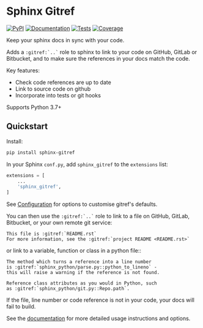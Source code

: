 # Sphinx Gitref

[![PyPI](https://img.shields.io/pypi/v/sphinx-gitref.svg)](https://pypi.org/project/sphinx-gitref/)
[![Documentation](https://readthedocs.org/projects/sphinx-gitref/badge/?version=latest)](https://sphinx-gitref.readthedocs.io/en/latest/)
[![Tests](https://github.com/radiac/sphinx-gitref/actions/workflows/ci.yml/badge.svg)](https://github.com/radiac/sphinx-gitref/actions/workflows/ci.yml)
[![Coverage](https://codecov.io/gh/radiac/sphinx-gitref/branch/main/graph/badge.svg?token=Q9AKPHRJF5)](https://codecov.io/gh/radiac/sphinx-gitref)

Keep your sphinx docs in sync with your code.

Adds a `` :gitref:`..` `` role to sphinx to link to your code on GitHub, GitLab or
Bitbucket, and to make sure the references in your docs match the code.

Key features:

* Check code references are up to date
* Link to source code on github
* Incorporate into tests or git hooks

Supports Python 3.7+

## Quickstart

Install:

```bash
pip install sphinx-gitref
```

In your Sphinx ``conf.py``, add ``sphinx_gitref`` to the ``extensions`` list:

```python
extensions = [
    ...
    'sphinx_gitref',
]
```

See
[Configuration](https://sphinx-gitref.readthedocs.io/en/latest/install.html#configuration)
for options to customise gitref's defaults.

You can then use the `` :gitref:`..` `` role to link to a file on GitHub, GitLab,
Bitbucket, or your own remote git service:

```
This file is :gitref:`README.rst`
For more information, see the :gitref:`project README <README.rst>`
```

or link to a variable, function or class in a python file::

```
The method which turns a reference into a line number
is :gitref:`sphinx_python/parse.py::python_to_lineno` -
this will raise a warning if the reference is not found.

Reference class attributes as you would in Python, such
as :gitref:`sphinx_python/git.py::Repo.path`.
```

If the file, line number or code reference is not in your code, your docs will fail to
build.

See the [documentation](https://sphinx-gitref.readthedocs.io/en/latest/usage.html) for
more detailed usage instructions and options.
